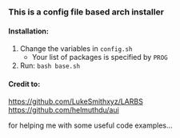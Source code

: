 ### This is a config file based arch installer

#### Installation:
1. Change the variables in `config.sh`
	- Your list of packages is specified by `PROG`
2. Run: `bash base.sh`

#### Credit to:

https://github.com/LukeSmithxyz/LARBS \
https://github.com/helmuthdu/aui

for helping me with some useful code examples...